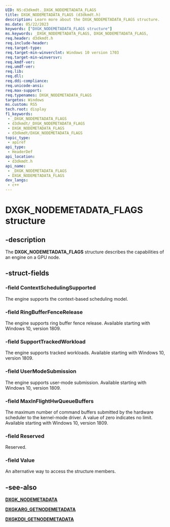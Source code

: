 ```yaml
---
UID: NS:d3dkmdt._DXGK_NODEMETADATA_FLAGS
title: DXGK_NODEMETADATA_FLAGS (d3dkmdt.h)
description: Learn more about the DXGK_NODEMETADATA_FLAGS structure.
ms.date: 05/22/2023
keywords: ["DXGK_NODEMETADATA_FLAGS structure"]
ms.keywords: _DXGK_NODEMETADATA_FLAGS, DXGK_NODEMETADATA_FLAGS,
req.header: d3dkmdt.h
req.include-header: 
req.target-type: 
req.target-min-winverclnt: Windows 10 version 1703
req.target-min-winversvr: 
req.kmdf-ver: 
req.umdf-ver: 
req.lib: 
req.dll: 
req.ddi-compliance: 
req.unicode-ansi: 
req.max-support: 
req.typenames: DXGK_NODEMETADATA_FLAGS
targetos: Windows
ms.custom: RS5
tech.root: display
f1_keywords:
 - _DXGK_NODEMETADATA_FLAGS
 - d3dkmdt/_DXGK_NODEMETADATA_FLAGS
 - DXGK_NODEMETADATA_FLAGS
 - d3dkmdt/DXGK_NODEMETADATA_FLAGS
topic_type:
 - apiref
api_type:
 - HeaderDef
api_location:
 - d3dkmdt.h
api_name:
 - _DXGK_NODEMETADATA_FLAGS
 - DXGK_NODEMETADATA_FLAGS
dev_langs:
 - c++
---
```


# DXGK_NODEMETADATA_FLAGS structure

## -description

The **DXGK_NODEMETADATA_FLAGS** structure describes the capabilities of an engine on a GPU node.

## -struct-fields

### -field ContextSchedulingSupported

The engine supports the context-based scheduling model.

### -field RingBufferFenceRelease

The engine supports ring buffer fence release. Available starting with Windows 10, version 1809.

### -field SupportTrackedWorkload

The engine supports tracked workloads. Available starting with Windows 10, version 1809.

### -field UserModeSubmission

The engine supports user-mode submission. Available starting with Windows 10, version 1809.

### -field MaxInFlightHwQueueBuffers

The maximum number of command buffers submitted by the hardware scheduler to the kernel-mode driver. A value of zero indicates no limit. Available starting with Windows 10, version 1809.

### -field Reserved

Reserved.

### -field Value

An alternative way to access the structure members.

## -see-also

[**DXGK_NODEMETADATA**](ns-d3dkmdt-_dxgk_nodemetadata.md)

[**DXGKARG_GETNODEMETADATA**](ns-d3dkmdt-_dxgk_nodemetadata.md)

[**DXGKDDI_GETNODEMETADATA**](../d3dkmddi/nc-d3dkmddi-dxgkddi_getnodemetadata.md)

